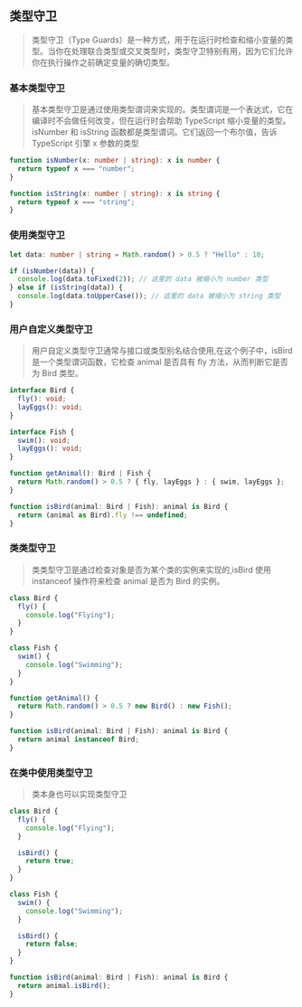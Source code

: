 ## 类型守卫

> 类型守卫（Type Guards）是一种方式，用于在运行时检查和缩小变量的类型。当你在处理联合类型或交叉类型时，类型守卫特别有用，因为它们允许你在执行操作之前确定变量的确切类型。

### 基本类型守卫

> 基本类型守卫是通过使用类型谓词来实现的。类型谓词是一个表达式，它在编译时不会做任何改变，但在运行时会帮助 TypeScript 缩小变量的类型。isNumber 和 isString 函数都是类型谓词。它们返回一个布尔值，告诉 TypeScript 引擎 x 参数的类型

```ts
function isNumber(x: number | string): x is number {
  return typeof x === "number";
}

function isString(x: number | string): x is string {
  return typeof x === "string";
}
```

### 使用类型守卫

```ts
let data: number | string = Math.random() > 0.5 ? "Hello" : 10;

if (isNumber(data)) {
  console.log(data.toFixed(2)); // 这里的 data 被缩小为 number 类型
} else if (isString(data)) {
  console.log(data.toUpperCase()); // 这里的 data 被缩小为 string 类型
}
```

### 用户自定义类型守卫

> 用户自定义类型守卫通常与接口或类型别名结合使用,在这个例子中，isBird 是一个类型谓词函数，它检查 animal 是否具有 fly 方法，从而判断它是否为 Bird 类型。

```ts
interface Bird {
  fly(): void;
  layEggs(): void;
}

interface Fish {
  swim(): void;
  layEggs(): void;
}

function getAnimal(): Bird | Fish {
  return Math.random() > 0.5 ? { fly, layEggs } : { swim, layEggs };
}

function isBird(animal: Bird | Fish): animal is Bird {
  return (animal as Bird).fly !== undefined;
}
```

### 类类型守卫

> 类类型守卫是通过检查对象是否为某个类的实例来实现的,isBird 使用 instanceof 操作符来检查 animal 是否为 Bird 的实例。

```ts
class Bird {
  fly() {
    console.log("Flying");
  }
}

class Fish {
  swim() {
    console.log("Swimming");
  }
}

function getAnimal() {
  return Math.random() > 0.5 ? new Bird() : new Fish();
}

function isBird(animal: Bird | Fish): animal is Bird {
  return animal instanceof Bird;
}
```

### 在类中使用类型守卫

> 类本身也可以实现类型守卫

```ts
class Bird {
  fly() {
    console.log("Flying");
  }

  isBird() {
    return true;
  }
}

class Fish {
  swim() {
    console.log("Swimming");
  }

  isBird() {
    return false;
  }
}

function isBird(animal: Bird | Fish): animal is Bird {
  return animal.isBird();
}
```
